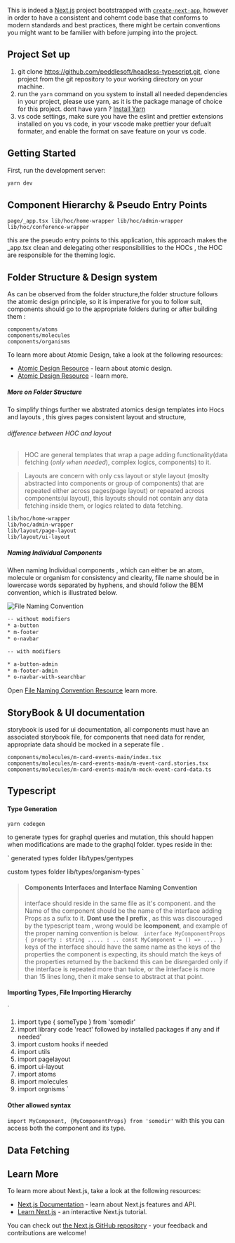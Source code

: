 This is indeed a [Next.js](https://nextjs.org/) project bootstrapped with [`create-next-app`](https://github.com/vercel/next.js/tree/canary/packages/create-next-app), however in order to have a consistent and cohernt code base that conforms to modern standards and best practices, there might be certain conventions you might want to be familier with before jumping into the project. 


## Project Set up

 1.  git clone https://github.com/peddlesoft/headless-typescript.git, clone project from the git repository to your working directory on your machine.
 2.  run the `yarn` command on you system to install all needed dependencies in your project, please use yarn, as it is the package manage of choice for this project. dont have yarn ? [Install Yarn](https://classic.yarnpkg.com/lang/en/docs/install/#windows-stable)
 3. vs code settings, make sure you have the eslint and prettier extensions installed on you vs code, in your vscode make prettier your defualt formater, and enable the format on save feature on your vs code. 
## Getting Started

First, run the development server:

```bash
yarn dev
```

## Component Hierarchy &  Pseudo Entry Points 

`
page/_app.tsx
lib/hoc/home-wrapper
lib/hoc/admin-wrapper
lib/hoc/conference-wrapper
`

this are the pseudo entry points to this application, this approach makes the _app.tsx clean and delegating other responsibilities to the HOCs , the HOC are responsible for the theming logic.   

## Folder Structure & Design system

As can be observed from the folder structure,the folder structure follows the atomic design principle, so it is imperative for you to follow suit, components should go to the appropriate folders during or after building them :

```
components/atoms
components/molecules
components/organisms
```

To learn more about Atomic Design, take a look at the following resources:

- [Atomic Design Resource](https://bradfrost.com/blog/post/atomic-web-design/) - learn about atomic design.
- [Atomic Design Resource](https://uxdesign.cc/atomic-design-how-to-design-systems-of-components-ab41f24f260e) - learn more.

##### More on Folder Structure

To simplify things further we abstrated atomics design  templates into Hocs and layouts , this gives pages consistent layout and structure, 

###### difference between HOC and layout

> HOC are general templates that wrap a page adding  functionality(data fetching (*only when needed*), complex logics, components) to it. 

> Layouts are concern with only css layout or style layout (moslty abstracted into components or group of components) that are repeated either across pages(page layout) or repeated across components(ui layout), this layouts should not contain any data fetching inside them, or logics related to data fetching. 


```
lib/hoc/home-wrapper
lib/hoc/admin-wrapper
lib/layout/page-layout
lib/layout/ui-layout
```
##### Naming Individual Components
    
When naming Individual components , which can either be an atom, molecule or organism for consistency and clearity, file name should be in lowercase words separated by hyphens, and should follow the BEM convention, which is illustrated below.

![File Naming Convention](https://miro.medium.com/max/1400/0*ijUbJg2nzgbXucgw.png)


```bash
-- without modifiers
* a-button
* m-footer
* o-navbar

-- with modifiers

* a-button-admin
* m-footer-admin
* o-navbar-with-searchbar

```

Open [File Naming Convention Resource](https://medium.com/@masacarvalho/atomic-design-system-with-abem-naming-convention-part-1-983d7d6ec3d7) learn more.



## StoryBook & UI documentation

storybook is used for ui documentation, all components must have an associated storybook file, for components that need data for render, appropriate data should be mocked in a seperate file .

`
components/molecules/m-card-events-main/index.tsx
components/molecules/m-card-events-main/m-event-card.stories.tsx
components/molecules/m-card-events-main/m-mock-event-card-data.ts
`


## Typescript

#### Type Generation

 ``
 yarn codegen 
 ``

 to generate types for graphql queries and mutation, this should happen when modifications are made to the graphql folder. types reside in the:

 `
 generated types folder
 lib/types/gentypes

 custom types folder
 lib/types/organism-types
 `
 > #### Components Interfaces and Interface Naming Convention
 >  interface should reside in the same file as it's  component. and the Name of the component should be the name of the interface adding Props as a sufix to  it. **Dont use the I prefix** , as this was discouraged by the typescript team , wrong would be __Icomponent__, and example of the proper naming convention is below.
 > ` 
 interface MyComponentProps {
  property : string
  ..... : ..
 const MyComponent = () => ....
 }
 `
 > keys of the interface should have the same name as the keys of the properties the component is expecting,  its should match the keys of the properties returned by the backend
 > this can be disregarded only if the interface is repeated more than twice, or the interface is more than 15 lines long, then it make sense to abstract at that point.
 
 #### Importing Types,  File Importing Hierarchy

 `
 1. import type { someType } from 'somedir'
 2. import library code 'react' followed by  installed packages if any and if needed'
 3. import custom hooks if needed
 4. import utils 
 5. import pagelayout
 6. import ui-layout
 7. import  atoms
 8. import molecules
 9. import orgnisms
 `

#### Other allowed syntax

`
import MyComponent, {MyComponentProps} from 'somedir'
`
with this you can access both the component and its type.

## Data Fetching

## Learn More

To learn more about Next.js, take a look at the following resources:

- [Next.js Documentation](https://nextjs.org/docs) - learn about Next.js features and API.
- [Learn Next.js](https://nextjs.org/learn) - an interactive Next.js tutorial.

You can check out [the Next.js GitHub repository](https://github.com/vercel/next.js/) - your feedback and contributions are welcome!
